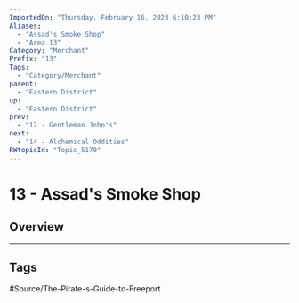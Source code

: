 ```yaml
---
ImportedOn: "Thursday, February 16, 2023 6:10:23 PM"
Aliases:
  - "Assad's Smoke Shop"
  - "Area 13"
Category: "Merchant"
Prefix: "13"
Tags:
  - "Category/Merchant"
parent:
  - "Eastern District"
up:
  - "Eastern District"
prev:
  - "12 - Gentleman John's"
next:
  - "14 - Alchemical Oddities"
RWtopicId: "Topic_5179"
---
```

# 13 - Assad's Smoke Shop
## Overview

---
## Tags
#Source/The-Pirate-s-Guide-to-Freeport

